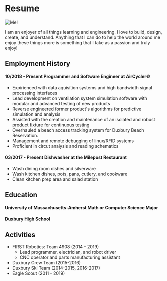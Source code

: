 # Resume

<img src="https://raw.githubusercontent.com/jack-champagne/jackchampagne.com/master/cv-picture.jpg" alt="Me!" scale="0">

I am an enjoyer of all things learning and engineering. I love to build, design, create, and understand. Anything that I can do to help the world around me enjoy these things more is something that I take as a passion and truly enjoy!

## Employment History

#### 10/2018 - Present      Programmer and Software Engineer at AirCycler©
* Expirienced with data aquisition systems and high bandwidth signal processing interfaces
* Lead development on ventilation system simulation software with modular and advanced testing of new products
* Reverse engineered former product's algorithms for predictive simulation and analysis
* Assisted with the creation and maintenance of an isolated and robust product fixture for continuous testing
* Overhauled a beach access tracking system for Duxbury Beach Reservation.
* Management and remote debugging of linux/RFID systems
* Proficient in circut analysis and reading schematics

#### 03/2017 - Present      Dishwasher at the Milepost Restaurant

* Wash dining room dishes and silverware
* Wash kitchen dishes, pots, pans, cutlery, and cookware
* Clean kitchen prep area and salad station

## Education
#### University of Massachusetts-Amherst    Math or Computer Science Major
#### Duxbury High School

## Activities
* FIRST Robotics: Team 4908 (2014 - 2019)
  * Lead programmer, electrician, and robot driver
  * CNC operator and parts manufacturing assistant
* Duxbury Crew Team (2015-2016)
* Duxbury Ski Team (2014-2015, 2016-2017)
* Eagle Scout (2011 - 2019)